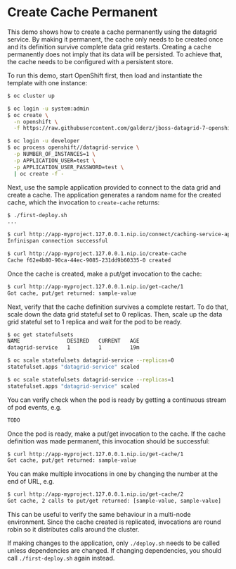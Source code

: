 # Create Cache Permanent

This demo shows how to create a cache permanently using the datagrid service.
By making it permanent, the cache only needs to be created once and its definition survive complete data grid restarts.
Creating a cache permanently does not imply that its data will be persisted.
To achieve that, the cache needs to be configured with a persistent store.

To run this demo, start OpenShift first, then load and instantiate the template with one instance:

```bash
$ oc cluster up

$ oc login -u system:admin
$ oc create \
  -n openshift \
  -f https://raw.githubusercontent.com/galderz/jboss-datagrid-7-openshift-image/jdg2055_v2/services/datagrid-service.json

$ oc login -u developer
$ oc process openshift//datagrid-service \
  -p NUMBER_OF_INSTANCES=1 \
  -p APPLICATION_USER=test \
  -p APPLICATION_USER_PASSWORD=test \
  | oc create -f -
```

Next, use the sample application provided to connect to the data grid and create a cache.
The application generates a random name for the created cache, which the invocation to `create-cache` returns:

```bash
$ ./first-deploy.sh
...

$ curl http://app-myproject.127.0.0.1.nip.io/connect/caching-service-app/caching-service
Infinispan connection successful

$ curl http://app-myproject.127.0.0.1.nip.io/create-cache 
Cache f62e4b80-90ca-44ec-9085-231dd9b60335-0 created
```

Once the cache is created, make a put/get invocation to the cache:

```bash
$ curl http://app-myproject.127.0.0.1.nip.io/get-cache/1
Got cache, put/get returned: sample-value
```

Next, verify that the cache definition survives a complete restart.
To do that, scale down the data grid stateful set to 0 replicas.
Then, scale up the data grid stateful set to 1 replica and wait for the pod to be ready.

```bash
$ oc get statefulsets
NAME               DESIRED   CURRENT   AGE
datagrid-service   1         1         19m

$ oc scale statefulsets datagrid-service --replicas=0
statefulset.apps "datagrid-service" scaled

$ oc scale statefulsets datagrid-service --replicas=1
statefulset.apps "datagrid-service" scaled
```

You can verify check when the pod is ready by getting a continuous stream of pod events, e.g.

```bash
TODO
```

Once the pod is ready, make a put/get invocation to the cache.
If the cache definition was made permanent, this invocation should be successful:

```bash
$ curl http://app-myproject.127.0.0.1.nip.io/get-cache/1
Got cache, put/get returned: sample-value
```

You can make multiple invocations in one by changing the number at the end of URL, e.g.

```bash
$ curl http://app-myproject.127.0.0.1.nip.io/get-cache/2
Got cache, 2 calls to put/get returned: [sample-value, sample-value]
```

This can be useful to verify the same behaviour in a multi-node environment.
Since the cache created is replicated, invocations are round robin so it distributes calls around the cluster.

If making changes to the application, only `./deploy.sh` needs to be called unless dependencies are changed.
If changing dependencies, you should call `./first-deploy.sh` again instead.
